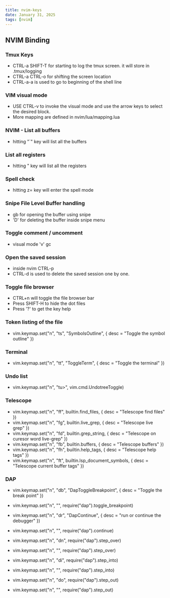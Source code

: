 ```yaml
---
title: nvim-keys
date: January 31, 2025
tags: [nvim]
---
```

## NVIM Binding

### Tmux Keys
   - CTRL-a SHIFT-T for starting to log the tmux screen. it will store in .tmux/logging
   - CTRL-a CTRL-o for shifting the screen location
   - CTRL-a-a is used to go to beginning of the shell line

###  VIM visual mode 
   - USE CTRL-v to invoke the visual mode and use the arrow keys to select the desired block.
   - More mapping are defined in nvim/lua/mapping.lua

###  NVIM - List all buffers
   - hitting "`" key will list all the buffers

###  List all registers
   - hitting " key will list all the registers

###  Spell check
   - hitting z= key will enter the spell mode
   
### Snipe File Level Buffer handling 
   - gb for opening the buffer using snipe
   - 'D' for deleting the buffer inside snipe menu

### Toggle comment / uncomment 
   - visual mode 'v' gc

### Open the saved session
   - inside nvim CTRL-p
   - CTRL-d is used to delete the saved session one by one.

### Toggle file browser
   - CTRL+n will toggle the file browser bar 
   - Press SHIFT-H to hide the dot files
   - Press '?' to get the key help

### Token listing of the file
   - vim.keymap.set("n", "<leader>ts", "<cmd>SymbolsOutline<CR>", { desc = "Toggle the symbol outline" })

### Terminal
   - vim.keymap.set("n", "<leader>tt", "<cmd>ToggleTerm<CR>", { desc = "Toggle the terminal" })

### Undo list
   - vim.keymap.set("n", "<leader>tu>", vim.cmd.UndotreeToggle)

### Telescope    
   - vim.keymap.set("n", "<leader>ff", builtin.find_files, { desc = "Telescope find files" })
   - vim.keymap.set("n", "<leader>fg", builtin.live_grep, { desc = "Telescope live grep" })
   - vim.keymap.set("n", "<leader>fd", builtin.grep_string, { desc = "Telescope on curesor word live-grep" })
   - vim.keymap.set("n", "<leader>fb", builtin.buffers, { desc = "Telescope buffers" })
   - vim.keymap.set("n", "<leader>fh", builtin.help_tags, { desc = "Telescope help tags" })
   - vim.keymap.set("n", "<leader>ft", builtin.lsp_document_symbols, { desc = "Telescope current buffer tags" })

### DAP
   - vim.keymap.set("n", "<leader>db", "<cmd>DapToggleBreakpoint<CR>", { desc = "Toggle the break point" })
   - vim.keymap.set("n", "<F2>", require("dap").toggle_breakpoint)

   - vim.keymap.set("n", "<leader>dr", "<cmd>DapContinue<CR>", { desc = "run or continue the debugger" })
   - vim.keymap.set("n", "<F5>", require("dap").continue)

   - vim.keymap.set("n", "<leader>dn", require("dap").step_over)
   - vim.keymap.set("n", "<F7>", require("dap").step_over)

   - vim.keymap.set("n", "<leader>di", require("dap").step_into)
   - vim.keymap.set("n", "<F8>", require("dap").step_into)

   - vim.keymap.set("n", "<leader>do", require("dap").step_out)
   - vim.keymap.set("n", "<F9>", require("dap").step_out)
